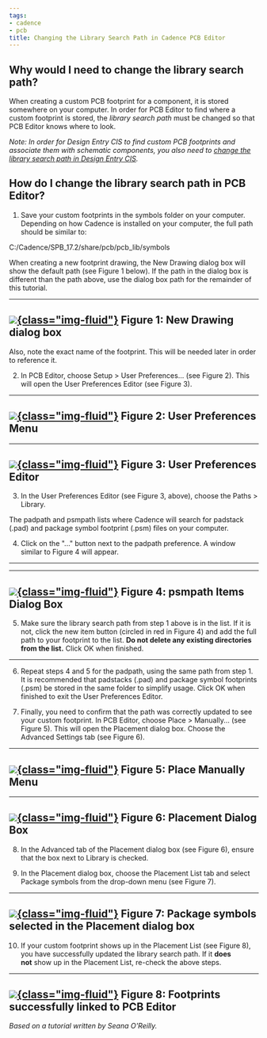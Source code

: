 ```yaml
---
tags:
- cadence
- pcb
title: Changing the Library Search Path in Cadence PCB Editor
---
```


## Why would I need to change the library search path?

When creating a custom PCB footprint for a component, it is stored somewhere on your computer. In order for PCB Editor to find where a custom footprint is stored, the *library search path* must be changed so that PCB Editor knows where to look.

*Note: In order for Design Entry CIS to find custom PCB footprints and associate them with schematic components, you also need to [change the library search path in Design Entry CIS](changing-the-library-search-path-in-cadence-design-entry-cis.html).*

## How do I change the library search path in PCB Editor?

1.  Save your custom footprints in the symbols folder on your computer. Depending on how Cadence is installed on your computer, the full path should be similar to:

C:/Cadence/SPB_17.2/share/pcb/pcb_lib/symbols

When creating a new footprint drawing, the New Drawing dialog box will show the default path (see Figure 1 below). If the path in the dialog box is different than the path above, use the dialog box path for the remainder of this tutorial.

  ------------------------------------------------------------------------------
   [![](figures/figure_218.png){class="img-fluid"}](larger/image0054.png)
                         Figure 1: New Drawing dialog box
  ------------------------------------------------------------------------------

Also, note the exact name of the footprint. This will be needed later in order to reference it.

2.  In PCB Editor, choose Setup > User Preferences... (see Figure 2). This will open the User Preferences Editor (see Figure 3).

  ------------------------------------------------------------------------------
   [![](figures/figure_222.png){class="img-fluid"}](larger/image0055.png)
                         Figure 2: User Preferences Menu
  ------------------------------------------------------------------------------

  ------------------------------------------------------------------------------
   [![](figures/figure_223.png){class="img-fluid"}](larger/image0056.png)
                        Figure 3: User Preferences Editor
  ------------------------------------------------------------------------------

3.  In the User Preferences Editor (see Figure 3, above), choose the Paths > Library.

The padpath and psmpath lists where Cadence will search for padstack (.pad) and package symbol footprint (.psm) files on your computer.

4.  Click on the "..." button next to the padpath preference. A window similar to Figure 4 will appear.

** **

  ------------------------------------------------------------------------------
   [![](figures/figure_224.png){class="img-fluid"}](larger/image0057.png)
                        Figure 4: psmpath Items Dialog Box
  ------------------------------------------------------------------------------

5.  Make sure the library search path from step 1 above is in the list. If it is not, click the new item button (circled in red in Figure 4) and add the full path to your footprint to the list. **Do not delete any existing directories from the list.** Click OK when finished.

** **

6.  Repeat steps 4 and 5 for the padpath, using the same path from step 1. It is recommended that padstacks (.pad) and package symbol footprints (.psm) be stored in the same folder to simplify usage. Click OK when finished to exit the User Preferences Editor.

7.  Finally, you need to confirm that the path was correctly updated to see your custom footprint. In PCB Editor, choose Place > Manually... (see Figure 5). This will open the Placement dialog box. Choose the Advanced Settings tab (see Figure 6).

  ------------------------------------------------------------------------------
   [![](figures/figure_225.png){class="img-fluid"}](larger/image0058.png)
                          Figure 5: Place Manually Menu
  ------------------------------------------------------------------------------

  ------------------------------------------------------------------------------
   [![](figures/figure_226.png){class="img-fluid"}](larger/image0059.png)
                          Figure 6: Placement Dialog Box
  ------------------------------------------------------------------------------

8.  In the Advanced tab of the Placement dialog box (see Figure 6), ensure that the box next to Library is checked.

9.  In the Placement dialog box, choose the Placement List tab and select Package symbols from the drop-down menu (see Figure 7).

  ------------------------------------------------------------------------------
   [![](figures/figure_227.png){class="img-fluid"}](larger/image0060.png)
          Figure 7: Package symbols selected in the Placement dialog box
  ------------------------------------------------------------------------------

10. If your custom footprint shows up in the Placement List (see Figure 8), you have successfully updated the library search path. If it **does not** show up in the Placement List, re-check the above steps.

  ------------------------------------------------------------------------------
   [![](figures/figure_228.png){class="img-fluid"}](larger/image0061.png)
              Figure 8: Footprints successfully linked to PCB Editor
  ------------------------------------------------------------------------------

*Based on a tutorial written by Seana O'Reilly.*
